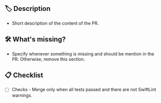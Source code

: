 ## 🏷 Description

- Short description of the content of the PR.

## 🛠 What's missing?

- Specify whenever something is missing and should be mention in the PR. Otherwise, remove this section.

## 📋 Checklist

- [ ] Checks - Merge only when all tests passed and there are not SwiftLint warnings.

